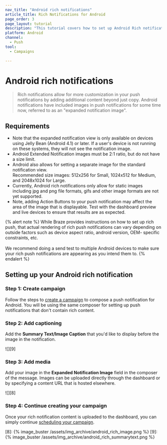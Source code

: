 ```yaml
---
nav_title: "Android rich notifications"
article_title: Rich Notifications for Android
page_order: 3
page_layout: tutorial
description: "This tutorial covers how to set up Android Rich notifications for your Braze Campaigns."
platform: Android
channel:
  - Push
tool:
  - Campaigns
  
---
```


# Android rich notifications

> Rich notifications allow for more customization in your push notifications by adding additional content beyond just copy. Android notifications have included images in push notifications for some time now, referred to as an "expanded notification image".

## Requirements

- Note that the expanded notification view is only available on devices using Jelly Bean (Android 4.1) or later. If a user's device is not running on these systems, they will not see the notification image.
- Android Extended Notification images must be 2:1 ratio, but do not have a size limit.
- Android also allows for setting a separate image for the standard notification view. <br>Recommended size images: 512x256 for Small, 1024x512 for Medium, and 2048x1024 for Large.
- Currently, Android rich notifications only allow for static images including jpg and png file formats, gifs and other image formats are not yet supported.
- Note, adding Action Buttons to your push notification may affect the area of the image that is displayable. Test with the dashboard preview and live devices to ensure that results are as expected.

{% alert note %}
While Braze provides instructions on how to set up rich push, that actual rendering of rich push notifications can vary depending on outside factors such as device aspect ratio, android version, OEM- specific constraints, etc. 
<br><br>
We recommend doing a send test to multiple Android devices to make sure your rich push notifications are appearing as you intend them to.
{% endalert %}

## Setting up your Android rich notification

### Step 1: Create campaign

Follow the steps to [create a campaign][3] to compose a push notification for Android. You will be using the same composer for setting up push notifications that don't contain rich content.

### Step 2: Add captioning

Add the **Summary Text/Image Caption** that you'd like to display before the image in the notification.

![][9]

### Step 3: Add media

Add your image in the **Expanded Notification Image** field in the composer of the message. Images can be uploaded directly through the dashboard or by specifying a content URL that is hosted elsewhere.

![][8]

### Step 4: Continue creating your campaign

Once your rich notification content is uploaded to the dashboard, you can simply continue [scheduling your campaign][6].

[3]: {{site.baseurl}}/user_guide/message_building_by_channel/push/creating_a_push_message/#creating-a-push-message
[6]: {{site.baseurl}}/user_guide/engagement_tools/campaigns/scheduling_and_organizing/delivery_types/
[8]: {% image_buster /assets/img_archive/android_rich_image.png %}
[9]: {% image_buster /assets/img_archive/android_rich_summarytext.png %}
